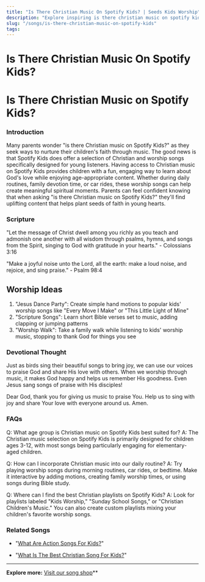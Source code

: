 ```yaml
---
title: "Is There Christian Music On Spotify Kids? | Seeds Kids Worship"
description: "Explore inspiring is there christian music on spotify kids? for children's worship and faith development. Biblical music resources for families and ministry."
slug: "/songs/is-there-christian-music-on-spotify-kids"
tags:
---
```


# Is There Christian Music On Spotify Kids?

# Is There Christian Music on Spotify Kids?
### Introduction
Many parents wonder "is there Christian music on Spotify Kids?" as they seek ways to nurture their children's faith through music. The good news is that Spotify Kids does offer a selection of Christian and worship songs specifically designed for young listeners. Having access to Christian music on Spotify Kids provides children with a fun, engaging way to learn about God's love while enjoying age-appropriate content. Whether during daily routines, family devotion time, or car rides, these worship songs can help create meaningful spiritual moments. Parents can feel confident knowing that when asking "is there Christian music on Spotify Kids?" they'll find uplifting content that helps plant seeds of faith in young hearts.

### Scripture
"Let the message of Christ dwell among you richly as you teach and admonish one another with all wisdom through psalms, hymns, and songs from the Spirit, singing to God with gratitude in your hearts." - Colossians 3:16

"Make a joyful noise unto the Lord, all the earth: make a loud noise, and rejoice, and sing praise." - Psalm 98:4

## Worship Ideas
1. "Jesus Dance Party": Create simple hand motions to popular kids' worship songs like "Every Move I Make" or "This Little Light of Mine"
2. "Scripture Songs": Learn short Bible verses set to music, adding clapping or jumping patterns
3. "Worship Walk": Take a family walk while listening to kids' worship music, stopping to thank God for things you see

### Devotional Thought
Just as birds sing their beautiful songs to bring joy, we can use our voices to praise God and share His love with others. When we worship through music, it makes God happy and helps us remember His goodness. Even Jesus sang songs of praise with His disciples!

Dear God, thank you for giving us music to praise You. Help us to sing with joy and share Your love with everyone around us. Amen.

### FAQs

Q: What age group is Christian music on Spotify Kids best suited for?
A: The Christian music selection on Spotify Kids is primarily designed for children ages 3-12, with most songs being particularly engaging for elementary-aged children.

Q: How can I incorporate Christian music into our daily routine?
A: Try playing worship songs during morning routines, car rides, or bedtime. Make it interactive by adding motions, creating family worship times, or using songs during Bible study.

Q: Where can I find the best Christian playlists on Spotify Kids?
A: Look for playlists labeled "Kids Worship," "Sunday School Songs," or "Christian Children's Music." You can also create custom playlists mixing your children's favorite worship songs.

### Related Songs

- "[What Are Action Songs For Kids?](/songs/what-are-action-songs-for-kids/)"

- "[What Is The Best Christian Song For Kids?](/songs/what-is-the-best-christian-song-for-kids/)"

---

**Explore more:** [Visit our song shop](https://seedskidsworship.com/shop)**

<!-- Schema Markup -->
<script type="application/ld+json">
{
  "@context": "https://schema.org",
  "@type": "MusicRecording",
  "name": "Is There Christian Music On Spotify Kids?",
  "byArtist": {
    "@type": "MusicGroup",
    "name": "Seeds Kids Worship"
  },
  "isFamilyFriendly": true,
  "url": "https://seedskidsworship.com/songs/is-there-christian-music-on-spotify-kids/"
}
</script>